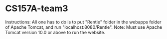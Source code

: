 # CS157A-team3

Instructions: All one has to do is to put "Rentle" folder in the webapps folder of Apache Tomcat, and run "localhost:8080/Rentle".
Note: Must use Apache Tomcat version 10.0 or above to run the website.
